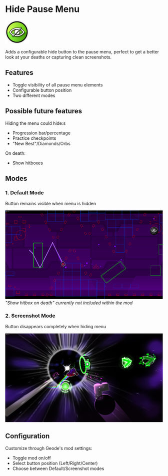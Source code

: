 # Hide Pause Menu
<img src="logo.png" width="75" alt="HideMenu logo" />

Adds a configurable hide button to the pause menu, perfect to get a better look at your deaths or capturing clean screenshots.

## Features
- Toggle visibility of all pause menu elements
- Configurable button position
- Two different modes

## Possible future features
Hiding the menu could hide:s
- Progression bar/percentage
- Practice checkpoints
- "New Best"/Diamonds/Orbs

On death:
- Show hitboxes

## Modes

### 1. Default Mode

Button remains visible when menu is hidden

![Default Mode - Button visible during menu hide](./resources/InvisibleDealocked.png)
*"Show hitbox on death" currently not included within the mod*

### 2. Screenshot Mode

Button disappears completely when hiding menu

![Screenshot Mode - Clean UI for captures](./resources/BERZERKER.png)

## Configuration
Customize through Geode's mod settings:
- Toggle mod on/off
- Select button position (Left/Right/Center)
- Choose between Default/Screenshot modes
